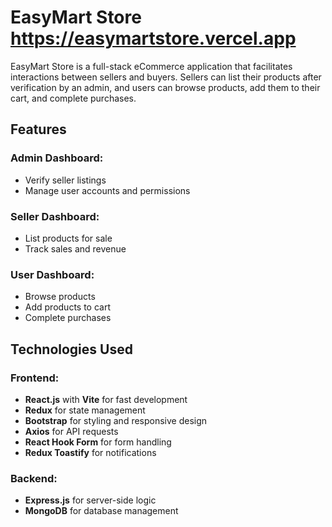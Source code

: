 # EasyMart Store  https://easymartstore.vercel.app

EasyMart Store is a full-stack eCommerce application that facilitates interactions between sellers and buyers. Sellers can list their products after verification by an admin, and users can browse products, add them to their cart, and complete purchases.

## Features

### Admin Dashboard:

- Verify seller listings
- Manage user accounts and permissions

### Seller Dashboard:

- List products for sale
- Track sales and revenue

### User Dashboard:

- Browse products
- Add products to cart
- Complete purchases

## Technologies Used

### Frontend:

- **React.js** with **Vite** for fast development
- **Redux** for state management
- **Bootstrap** for styling and responsive design
- **Axios** for API requests
- **React Hook Form** for form handling
- **Redux Toastify** for notifications

### Backend:

- **Express.js** for server-side logic
- **MongoDB** for database management

